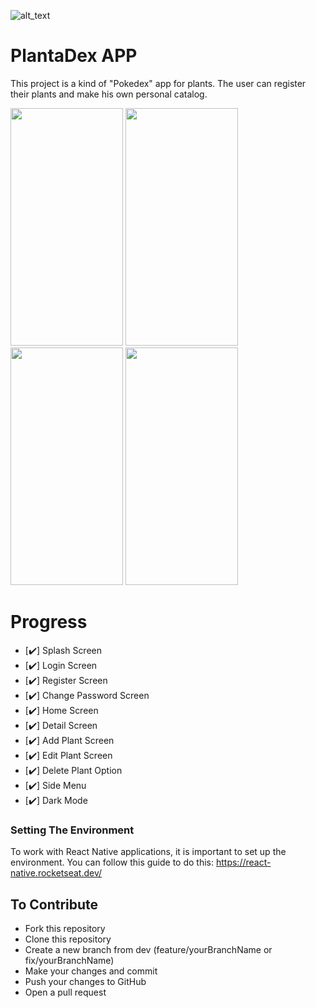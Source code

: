 ![alt_text](https://res.cloudinary.com/dkafjz7rw/image/upload/v1589768224/LogoPlanta-03_1_mtssou.png)
# PlantaDex APP 

This project is a kind of "Pokedex" app for plants. The user can register their plants and make his own personal catalog.

<p float="left">
  <img src="https://res.cloudinary.com/dkafjz7rw/image/upload/v1596149487/ImagesToReadmes/Screenshot_20200730-094425_ikdao3.png" width="180" height="380" />
  <img src="https://res.cloudinary.com/dkafjz7rw/image/upload/v1596149490/ImagesToReadmes/Screenshot_20200730-095026_us5myy.png" width="180" height="380" />
  <img src="https://res.cloudinary.com/dkafjz7rw/image/upload/v1596149475/ImagesToReadmes/Screenshot_20200730-094438_zumjvl.png" width="180" height="380" />
  <img src="https://res.cloudinary.com/dkafjz7rw/image/upload/v1596149476/ImagesToReadmes/Screenshot_20200730-094451_d2kn9n.png" width="180" height="380" />
</p>

# Progress

- [:heavy_check_mark:] Splash Screen
- [:heavy_check_mark:] Login Screen
- [:heavy_check_mark:] Register Screen
- [:heavy_check_mark:] Change Password Screen
- [:heavy_check_mark:] Home Screen
- [:heavy_check_mark:] Detail Screen
- [:heavy_check_mark:] Add Plant Screen
- [:heavy_check_mark:] Edit Plant Screen
- [:heavy_check_mark:] Delete Plant Option
- [:heavy_check_mark:] Side Menu
- [:heavy_check_mark:] Dark Mode

### Setting The Environment
To work with React Native applications, it is important to set up the environment. You can follow this guide to do this:
<https://react-native.rocketseat.dev/>

## To Contribute
* Fork this repository
* Clone this repository
* Create a new branch from dev (feature/yourBranchName or fix/yourBranchName)
* Make your changes and commit
* Push your changes to GitHub
* Open a pull request
